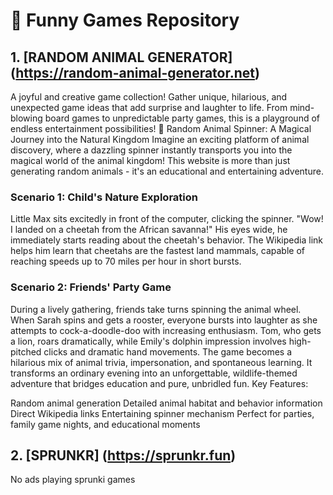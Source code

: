 # 🎲 Funny Games Repository

## 1. [RANDOM ANIMAL GENERATOR] (https://random-animal-generator.net)
A joyful and creative game collection! Gather unique, hilarious, and unexpected game ideas that add surprise and laughter to life. From mind-blowing board games to unpredictable party games, this is a playground of endless entertainment possibilities!
🎡 Random Animal Spinner: A Magical Journey into the Natural Kingdom
Imagine an exciting platform of animal discovery, where a dazzling spinner instantly transports you into the magical world of the animal kingdom! This website is more than just generating random animals - it's an educational and entertaining adventure.
### Scenario 1: Child's Nature Exploration
Little Max sits excitedly in front of the computer, clicking the spinner. "Wow! I landed on a cheetah from the African savanna!" His eyes wide, he immediately starts reading about the cheetah's behavior. The Wikipedia link helps him learn that cheetahs are the fastest land mammals, capable of reaching speeds up to 70 miles per hour in short bursts.
### Scenario 2: Friends' Party Game
During a lively gathering, friends take turns spinning the animal wheel. When Sarah spins and gets a rooster, everyone bursts into laughter as she attempts to cock-a-doodle-doo with increasing enthusiasm. Tom, who gets a lion, roars dramatically, while Emily's dolphin impression involves high-pitched clicks and dramatic hand movements.
The game becomes a hilarious mix of animal trivia, impersonation, and spontaneous learning. It transforms an ordinary evening into an unforgettable, wildlife-themed adventure that bridges education and pure, unbridled fun.
Key Features:

Random animal generation
Detailed animal habitat and behavior information
Direct Wikipedia links
Entertaining spinner mechanism
Perfect for parties, family game nights, and educational moments
## 2. [SPRUNKR] (https://sprunkr.fun)
No ads playing sprunki games


